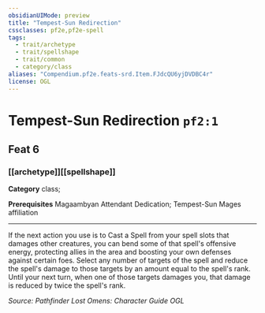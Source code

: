 ```yaml
---
obsidianUIMode: preview
title: "Tempest-Sun Redirection"
cssclasses: pf2e,pf2e-spell
tags:
  - trait/archetype
  - trait/spellshape
  - trait/common
  - category/class
aliases: "Compendium.pf2e.feats-srd.Item.FJdcQU6yjDVDBC4r"
license: OGL
---
```

# Tempest-Sun Redirection `pf2:1`
## Feat 6
### [[archetype]][[spellshape]]

**Category** class; 



**Prerequisites** Magaambyan Attendant Dedication; Tempest-Sun Mages affiliation
* * *
If the next action you use is to Cast a Spell from your spell slots that damages other creatures, you can bend some of that spell's offensive energy, protecting allies in the area and boosting your own defenses against certain foes. Select any number of targets of the spell and reduce the spell's damage to those targets by an amount equal to the spell's rank. Until your next turn, when one of those targets damages you, that damage is reduced by twice the spell's rank.

*Source: Pathfinder Lost Omens: Character Guide*
*OGL*